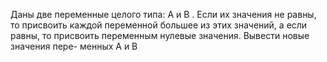  Даны две переменные целого типа: A и B . Если их значения не равны, то
 присвоить каждой переменной большее из этих значений, а если равны, то
 присвоить переменным нулевые значения. Вывести новые значения пере-
 менных A и B
